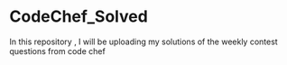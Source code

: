 # CodeChef_Solved
In this repository , I will be uploading my solutions of the weekly contest questions from code chef
